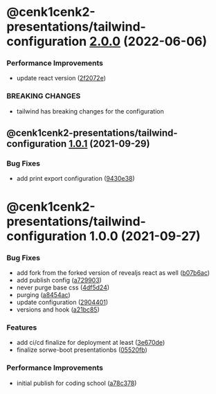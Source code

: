 # @cenk1cenk2-presentations/tailwind-configuration [2.0.0](https://gitlab.kilic.dev/libraries/react-presentations/compare/@cenk1cenk2-presentations/tailwind-configuration@1.0.1...@cenk1cenk2-presentations/tailwind-configuration@2.0.0) (2022-06-06)

### Performance Improvements

- update react version ([2f2072e](https://gitlab.kilic.dev/libraries/react-presentations/commit/2f2072e9ec5d3c8402dec2eb267af8bdacb5a174))

### BREAKING CHANGES

- tailwind has breaking changes for the configuration

## @cenk1cenk2-presentations/tailwind-configuration [1.0.1](https://github.com/cenk1cenk2/react-presentations/compare/@cenk1cenk2-presentations/tailwind-configuration@1.0.0...@cenk1cenk2-presentations/tailwind-configuration@1.0.1) (2021-09-29)

### Bug Fixes

- add print export configuration ([9430e38](https://github.com/cenk1cenk2/react-presentations/commit/9430e38430b7065c5369d2606ba46ffc33c6001b))

# @cenk1cenk2-presentations/tailwind-configuration 1.0.0 (2021-09-27)

### Bug Fixes

- add fork from the forked version of revealjs react as well ([b07b6ac](https://github.com/cenk1cenk2/react-presentations/commit/b07b6ac1fa04898b9d32924f4a01729dfec5a0ac))
- add publish config ([a729903](https://github.com/cenk1cenk2/react-presentations/commit/a729903870847e80a6646bcbb93698efb7510184))
- never purge base css ([4df5d24](https://github.com/cenk1cenk2/react-presentations/commit/4df5d24457c21360096db8f571be8ef16abca35f))
- purging ([a8454ac](https://github.com/cenk1cenk2/react-presentations/commit/a8454ac39c8b27a6c16bbdf4c9361bec61f8ef45))
- update configuration ([2904401](https://github.com/cenk1cenk2/react-presentations/commit/290440164734c45862ca829460d06b3a92969546))
- versions and hook ([a21bc85](https://github.com/cenk1cenk2/react-presentations/commit/a21bc85b62eaea304ac716f2e51ff098dec34e23))

### Features

- add ci/cd finalize for deployment at least ([3e670de](https://github.com/cenk1cenk2/react-presentations/commit/3e670debc0701bdeaafeef5a39a4611c265930f8))
- finalize sorwe-boot presentationbs ([05520fb](https://github.com/cenk1cenk2/react-presentations/commit/05520fbfe80c520b7e38bac64376c4ca37347d7a))

### Performance Improvements

- initial publish for coding school ([a78c378](https://github.com/cenk1cenk2/react-presentations/commit/a78c378dee3af07d4e1f578d50aca3b603567c11))
